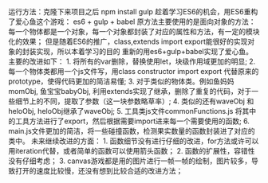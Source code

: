 运行方法：克隆下来项目之后
	npm install
	gulp
趁着学习ES6的机会，用ES6重构了爱心鱼这个游戏： es6 + gulp + babel
原方法主要使用的是面向对象的方法：
	每一个物体都是一个对象，每一个对象都封装了对应的属性和方法，有一定的模块化的效果；
但是随着ES6的推广，class,extends import export能很好的实现对象的封装实现，所以本着学习的目的
重新的用es6+gulp+babel实现了爱心鱼。主要的改进如下：
	1. 将所有的var删除，替换使用let，块级作用域更加的明显;
	2. 每一个物体类都用一个js文件写，用class constructor import export 代替原来的prototype，使得代码更加的简洁易懂;
	3. 对于类似的物体类。例如鱼妈妈momObj, 鱼宝宝babyObj, 利用extends实现了继承，删除了重复的代码，对于一些细节上的不同，提取了参数（这一块参数略草率）;
	4. 类似的还有waveObj 和 heloObj, heloObj继承了waveObj;
	5. 工具类js文件commonFunctions.js 将其中的工具方法进行了export，然后根据需要import进来每一个需要使用的函数;
	6. main.js文件更加的简洁，将一些碰撞函数，检测果实数量的函数封装进了对应的类中。
未来继续改进的方面：
	1. 函数细节没有进行仔细的改进，for方法或许可以用iteration代替，或者简单的函数可以使用箭头函数；
	2. 函数的扩展性，容错性没有仔细考虑；
	3. canvas游戏都是用的图片进行一帧一帧的绘制，图片较多，导致打开的速度比较慢，还没有想到比较合适的改进方法；


